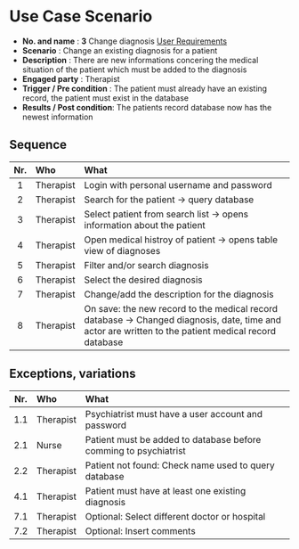 # Use Case Scenario

* **No. and name**            : **3** Change diagnosis [User Requirements](https://github.com/fabaff/ch.bfh.bti7081.s2013.white/blob/master/ch.bfh.bti7081.s2013.white/doc/cs01/task04/requirements-document.md#3-change-diagnosis)
* **Scenario**                : Change an existing diagnosis for a patient
* **Description**             : There are new informations concering the medical situation of the patient which must be added to the diagnosis
* **Engaged party**           : Therapist
* **Trigger / Pre condition** : The patient must already have an existing record, the patient must exist in the database
* **Results / Post condition**: The patients record database now has the newest information

## Sequence

| Nr.  | Who       | What                                              |
|:----:|:----------|:--------------------------------------------------|
| 1    |Therapist  |Login with personal username and password          |
| 2    |Therapist  |Search for the patient -> query database |
| 3    |Therapist  |Select patient from search list -> opens information about the patient  |
| 4    |Therapist  |Open medical histroy of patient -> opens table view of diagnoses |
| 5    |Therapist  |Filter and/or search diagnosis
| 6    |Therapist  |Select the desired diagnosis  |
| 7    |Therapist  |Change/add the description for the diagnosis  |
| 8    |Therapist  |On save: the new record to the medical record database -> Changed diagnosis, date, time and actor are written to the patient medical record database  | 

## Exceptions, variations

| Nr.  | Who       | What                                              |
|:----:|:----------|:--------------------------------------------------|
| 1.1    |Therapist  |Psychiatrist must have a user account and password |
| 2.1    |Nurse  |Patient must be added to database before comming to psychiatrist  |
| 2.2    |Therapist  |Patient not found: Check name used to query database |
| 4.1    |Therapist  |Patient must have at least one existing diagnosis  |
| 7.1  |Therapist  |Optional: Select different doctor or hospital      |
| 7.2  |Therapist  |Optional: Insert comments                          |

